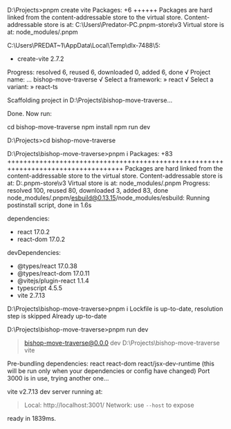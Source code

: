 
D:\Projects>pnpm create vite
Packages: +6
++++++
Packages are hard linked from the content-addressable store to the virtual store.
  Content-addressable store is at: C:\Users\Predator-PC\.pnpm-store\v3
  Virtual store is at:             node_modules/.pnpm

C:\Users\PREDAT~1\AppData\Local\Temp\dlx-7488\5:
+ create-vite 2.7.2

Progress: resolved 6, reused 6, downloaded 0, added 6, done
√ Project name: ... bishop-move-traverse
√ Select a framework: » react
√ Select a variant: » react-ts

Scaffolding project in D:\Projects\bishop-move-traverse...

Done. Now run:

  cd bishop-move-traverse
  npm install
  npm run dev


D:\Projects>cd bishop-move-traverse

D:\Projects\bishop-move-traverse>pnpm i
Packages: +83
+++++++++++++++++++++++++++++++++++++++++++++++++++++++++++++++++++++++++++++++++++
Packages are hard linked from the content-addressable store to the virtual store.
  Content-addressable store is at: D:\.pnpm-store\v3
  Virtual store is at:             node_modules/.pnpm
Progress: resolved 100, reused 80, downloaded 3, added 83, done
node_modules/.pnpm/esbuild@0.13.15/node_modules/esbuild: Running postinstall script, done in 1.6s

dependencies:
+ react 17.0.2
+ react-dom 17.0.2

devDependencies:
+ @types/react 17.0.38
+ @types/react-dom 17.0.11
+ @vitejs/plugin-react 1.1.4
+ typescript 4.5.5
+ vite 2.7.13

D:\Projects\bishop-move-traverse>pnpm i
Lockfile is up-to-date, resolution step is skipped
Already up-to-date

D:\Projects\bishop-move-traverse>pnpm run dev

> bishop-move-traverse@0.0.0 dev D:\Projects\bishop-move-traverse
> vite

Pre-bundling dependencies:
  react
  react-dom
  react/jsx-dev-runtime
(this will be run only when your dependencies or config have changed)
Port 3000 is in use, trying another one...

  vite v2.7.13 dev server running at:

  > Local: http://localhost:3001/
  > Network: use `--host` to expose

  ready in 1839ms.